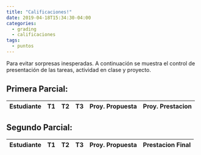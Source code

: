 ```yaml
---
title: "Calificaciones!"
date: 2019-04-18T15:34:30-04:00
categories:
  - grading
  - calificaciones
tags:
  - puntos
---
```


Para evitar sorpresas inesperadas. A continuación se muestra el control de presentación de las tareas, actividad en clase y proyecto.

## Primera Parcial:

 Estudiante | T1 | T2 | T3 | Proy. Propuesta | Proy. Prestacion
 ---------- | -- | -- | -- | --------------- | ----------------


## Segundo Parcial:

 Estudiante | T1 | T2 | T3 | Proy. Propuesta | Prestacion Final
 ---------- | -- | -- | -- | --------------- | ----------------

